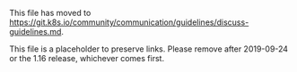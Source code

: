 This file has moved to https://git.k8s.io/community/communication/guidelines/discuss-guidelines.md.

This file is a placeholder to preserve links. Please remove after 2019-09-24 or the 1.16 release, whichever comes first.
